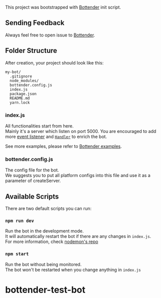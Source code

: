 This project was bootstrapped with
[Bottender](https://github.com/Yoctol/bottender) init script.

## Sending Feedback

Always feel free to open issue to
[Bottender](https://github.com/Yoctol/bottender/issues).

## Folder Structure

After creation, your project should look like this:

```
my-bot/
  .gitignore
  node_modules/
  bottender.config.js
  index.js
  package.json
  README.md
  yarn.lock
```

### index.js

All functionalities start from here.\
Mainly it's a server which listen on port 5000. You are encouraged to add more [event listener](https://bottender.js.org/docs/APIReference-Event)
and [`Handler`](https://bottender.js.org/docs/APIReference-Handler) to enrich the bot.

See more examples, please refer to
[Bottender examples](https://github.com/Yoctol/bottender/tree/master/examples).

### bottender.config.js

The config file for the bot.\
We suggests you to put all platform configs into this file and use it as a parameter
of createServer.

## Available Scripts

There are two default scripts you can run:

### `npm run dev`

Run the bot in the development mode.\
It will automatically restart the bot if there are any changes in `index.js`.\
For more information, check [nodemon's repo](https://github.com/remy/nodemon)

### `npm start`

Run the bot without being monitored.\
The bot won't be restarted when you change anything in `index.js`
# bottender-test-bot
